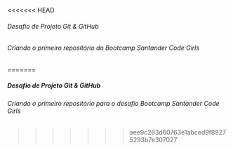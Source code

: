 <<<<<<< HEAD
###### Desafio de Projeto Git & GitHub

###### Criando o primeiro repositório do Bootcamp Santander Code Girls
=======
##### Desafio de Projeto Git & GitHub

###### Criando o primeiro repositório para o desafio Bootcamp Santander Code Girls
>>>>>>> aee9c263d60763e1abced9f89275293b7e307027

